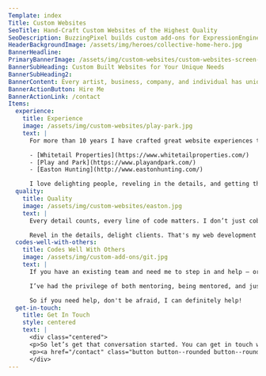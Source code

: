 ```yaml
---
Template: index
Title: Custom Websites
SeoTitle: Hand-Craft Custom Websites of the Highest Quality
SeoDescription: BuzzingPixel builds custom add-ons for ExpressionEngine and Craft
HeaderBackgroundImage: /assets/img/heroes/collective-home-hero.jpg
BannerHeadline: 
PrimaryBannerImage: /assets/img/custom-websites/custom-websites-screen-mobile.png
BannerSubHeading: Custom Built Websites for Your Unique Needs
BannerSubHeading2: 
BannerContent: Every artist, business, company, and individual has unique needs. That’s why I build unique websites to meet those needs.
BannerActionButton: Hire Me
BannerActionLink: /contact
Items:
  experience:
    title: Experience
    image: /assets/img/custom-websites/play-park.jpg
    text: |
      For more than 10 years I have crafted great website experiences that delight users and businesses. I’ve built websites such as:

      - [Whitetail Properties](https://www.whitetailproperties.com/)
      - [Play and Park](https://www.playandpark.com/)
      - [Easton Hunting](http://www.eastonhunting.com/)

      I love delighting people, reveling in the details, and getting the little things right. I also work with great designers to achieve the perfect look and feel for your unique brand and needs.
  quality:
    title: Quality
    image: /assets/img/custom-websites/easton.jpg
    text: |
      Every detail counts, every line of code matters. I don’t just cobble a bunch of plugins or themes together, I write every line of HTML and CSS for every site I build. The result is a site that is of the highest caliber and highly performant. You won’t have to worry about Google ranking you lower in search results because of site speed issues, and you won't have to worry about a great end-to-end mobile-to-desktop experience. All BuzzingPixel sites are built responsive first. That means they look great on any screen you can put it on.

      Revel in the details, delight clients. That's my web development motto.
  codes-well-with-others:
    title: Codes Well With Others
    image: /assets/img/custom-add-ons/git.jpg
    text: |
      If you have an existing team and need me to step in and help — or maybe you’re a fellow developer and don’t have the time to get it all done — I work well with others. I’m fully supportive of Git version control best practices and how to leverage that in a team environment. And I’m a big advocate of Git-fow

      I’ve had the privilege of both mentoring, being mentored, and just working with my peers and I love teaming up with great people.

      So if you need help, don't be afraid, I can definitely help!
  get-in-touch:
    title: Get In Touch
    style: centered
    text: |
      <div class="centered">
      <p>So let’s get that conversation started. You can get in touch with me on the contact form.</p>
      <p><a href="/contact" class="button button--rounded button--rounded--hollow">Contact Me »</a></p>
      </div>
---
```

